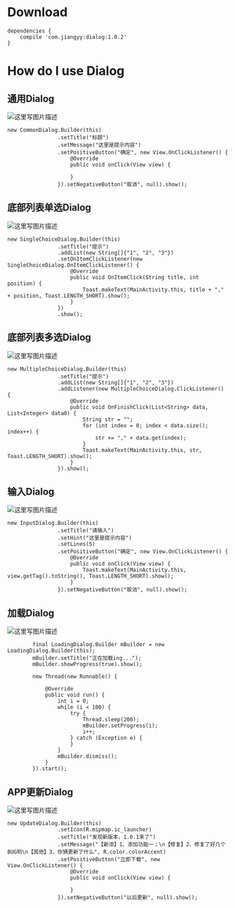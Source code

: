 # Download

```
dependencies {
    compile 'com.jiangyy:dialog:1.0.2'
}
```
# How do I use Dialog
## 通用Dialog

![这里写图片描述](http://img.blog.csdn.net/20170808213610557?watermark/2/text/aHR0cDovL2Jsb2cuY3Nkbi5uZXQvanlqODQ5MTE1Mjg3/font/5a6L5L2T/fontsize/400/fill/I0JBQkFCMA==/dissolve/70/gravity/SouthEast)

```
new CommonDialog.Builder(this)
                .setTitle("标题")
                .setMessage("这里是提示内容")
                .setPositiveButton("确定", new View.OnClickListener() {
                    @Override
                    public void onClick(View view) {

                    }
                }).setNegativeButton("取消", null).show();
```

## 底部列表单选Dialog

![这里写图片描述](http://img.blog.csdn.net/20170808213904553?watermark/2/text/aHR0cDovL2Jsb2cuY3Nkbi5uZXQvanlqODQ5MTE1Mjg3/font/5a6L5L2T/fontsize/400/fill/I0JBQkFCMA==/dissolve/70/gravity/SouthEast)

```
new SingleChoiceDialog.Builder(this)
				.setTitle("提示")
                .addList(new String[]{"1", "2", "3"})
                .setOnItemClickListener(new SingleChoiceDialog.OnItemClickListener() {
                    @Override
                    public void OnItemClick(String title, int position) {
                        Toast.makeText(MainActivity.this, title + "," + position, Toast.LENGTH_SHORT).show();
                    }
                })
                .show();
```

## 底部列表多选Dialog

![这里写图片描述](http://img.blog.csdn.net/20170808214043223?watermark/2/text/aHR0cDovL2Jsb2cuY3Nkbi5uZXQvanlqODQ5MTE1Mjg3/font/5a6L5L2T/fontsize/400/fill/I0JBQkFCMA==/dissolve/70/gravity/SouthEast)

```
new MultipleChoiceDialog.Builder(this)
				.setTitle("提示")
                .addList(new String[]{"1", "2", "3"})
                .addListener(new MultipleChoiceDialog.ClickListener() {
                    @Override
                    public void OnFinishClick(List<String> data, List<Integer> data0) {
                        String str = "";
                        for (int index = 0; index < data.size(); index++) {
                            str += "," + data.get(index);
                        }
                        Toast.makeText(MainActivity.this, str, Toast.LENGTH_SHORT).show();
                    }
                }).show();
```

## 输入Dialog

![这里写图片描述](http://img.blog.csdn.net/20170808214448788?watermark/2/text/aHR0cDovL2Jsb2cuY3Nkbi5uZXQvanlqODQ5MTE1Mjg3/font/5a6L5L2T/fontsize/400/fill/I0JBQkFCMA==/dissolve/70/gravity/SouthEast)

```
new InputDialog.Builder(this)
                .setTitle("请输入")
                .setHint("这里是提示内容")
                .setLines(5)
                .setPositiveButton("确定", new View.OnClickListener() {
                    @Override
                    public void onClick(View view) {
                        Toast.makeText(MainActivity.this, view.getTag().toString(), Toast.LENGTH_SHORT).show();
                    }
                }).setNegativeButton("取消", null).show();
```

## 加载Dialog

![这里写图片描述](http://img.blog.csdn.net/20170808214759126?watermark/2/text/aHR0cDovL2Jsb2cuY3Nkbi5uZXQvanlqODQ5MTE1Mjg3/font/5a6L5L2T/fontsize/400/fill/I0JBQkFCMA==/dissolve/70/gravity/SouthEast)

```
		final LoadingDialog.Builder mBuilder = new LoadingDialog.Builder(this);
        mBuilder.setTitle("正在加载ing...");
        mBuilder.showProgress(true).show();

        new Thread(new Runnable() {

            @Override
            public void run() {
                int i = 0;
                while (i < 100) {
                    try {
                        Thread.sleep(200);
                        mBuilder.setProgress(i);
                        i++;
                    } catch (Exception e) {
                    }
                }
                mBuilder.dismiss();
            }
        }).start();
```

## APP更新Dialog

![这里写图片描述](http://img.blog.csdn.net/20170808214851846?watermark/2/text/aHR0cDovL2Jsb2cuY3Nkbi5uZXQvanlqODQ5MTE1Mjg3/font/5a6L5L2T/fontsize/400/fill/I0JBQkFCMA==/dissolve/70/gravity/SouthEast)

```
new UpdateDialog.Builder(this)
                .setIcon(R.mipmap.ic_launcher)
                .setTitle("发现新版本，1.0.1来了")
                .setMessage("【新添】1、添加功能一；\n【修复】2、修复了好几个BUG哟\n【其他】3、你猜更新了什么", R.color.colorAccent)
                .setPositiveButton("立即下载", new View.OnClickListener() {
                    @Override
                    public void onClick(View view) {

                    }
                }).setNegativeButton("以后更新", null).show();
```
